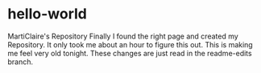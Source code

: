 # hello-world
MartiClaire's Repository
Finally I found the right page and created my Repository.  It only took me about an hour to figure this out.  This is making me feel very old tonight.  These changes are just read in the readme-edits branch.
